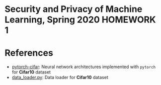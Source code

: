# Security and Privacy of Machine Learning, Spring 2020 HOMEWORK 1

# References
- [pytorch-cifar](https://github.com/kuangliu/pytorch-cifar): Neural network architectures implemented with `pytorch` for **Cifar10** dataset
- [data_loader.py](https://gist.github.com/kevinzakka/d33bf8d6c7f06a9d8c76d97a7879f5cb): Data loader for **Cifar10** dataset
